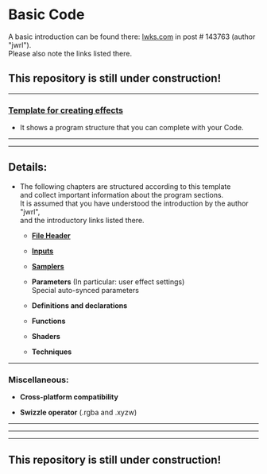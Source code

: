 # Basic Code

A basic introduction can be found there: [lwks.com](https://www.lwks.com/index.php?option=com_kunena&func=view&catid=7&id=143678&Itemid=81#143763) 
in post # 143763 (author "jwrl").  
Please also note the links listed there. 

## This repository is still under construction!

 ---  

### [Template for creating effects](Template.md)  
 - It shows a program structure that you can complete with your Code. 
 
 ---
 ---
 
## Details:
  - The following chapters are structured according to this template  
    and collect important information about the program sections.  
    It is assumed that you have understood the introduction by the author "jwrl",  
    and the introductory links listed there.  
    
    - [**File Header**](File_Header.md)

    - [**Inputs**](Inputs.md)

    - [**Samplers**](Samplers/README.md)

    - **Parameters**  (In particular: user effect settings)  
      Special auto-synced parameters
 
    - **Definitions and declarations**

    - **Functions**

    - **Shaders**

    - **Techniques**

---

### Miscellaneous:

  - **Cross-platform compatibility**
  
  - **Swizzle operator** (.rgba and .xyzw)

 
 
 
 
 
 
 ---
 ---
 ---
  
## This repository is still under construction!
